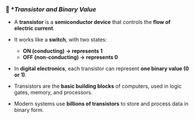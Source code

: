 ### 📝 **Transistor and Binary Value*

* A **transistor** is a **semiconductor device** that controls the **flow of electric current**.
* It works like a **switch**, with two states:

  * **ON (conducting) → represents 1**
  * **OFF (non-conducting) → represents 0**
* In **digital electronics**, each transistor can represent **one binary value (0 or 1)**.
* Transistors are the **basic building blocks** of computers, used in logic gates, memory, and processors.
* Modern systems use **billions of transistors** to store and process data in binary form.
